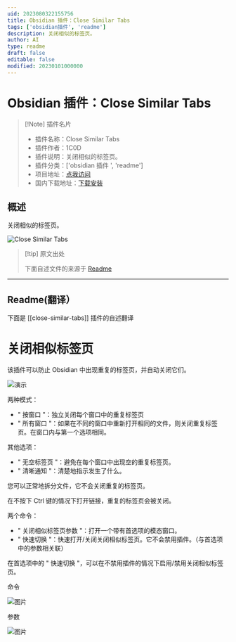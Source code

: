 ```yaml
---
uid: 2023080322155756
title: Obsidian 插件：Close Similar Tabs
tags: ['obsidian插件', 'readme']
description: 关闭相似的标签页。
author: AI
type: readme
draft: false
editable: false
modified: 20230101000000
---
```


# Obsidian 插件：Close Similar Tabs

> [!Note] 插件名片
> - 插件名称：Close Similar Tabs
> - 插件作者：1C0D
> - 插件说明：关闭相似的标签页。
> - 插件分类：['obsidian 插件 ', 'readme']
> - 项目地址：[点我访问](https://github.com/1C0D/Obsidian-Close-Similar-Tabs)
> - 国内下载地址：[下载安装](https://pkmer.cn/products/plugin/pluginMarket/?close-similar-tabs)

## 概述

关闭相似的标签页。

![Close Similar Tabs](https://cdn.pkmer.cn/covers/close-similar-tabs_new.gif!pkmer)

> [!tip] 原文出处
>
>下面自述文件的来源于 [Readme](https://ghproxy.net/https://raw.githubusercontent.com/1C0D/Obsidian-Close-Similar-Tabs/master/README.md)
>

---

## Readme(翻译）

下面是 [[close-similar-tabs]] 插件的自述翻译

# 关闭相似标签页

该插件可以防止 Obsidian 中出现重复的标签页，并自动关闭它们。

![演示](demo.gif)

两种模式：

- " 按窗口 "：独立关闭每个窗口中的重复标签页
- " 所有窗口 "：如果在不同的窗口中重新打开相同的文件，则关闭重复标签页。在窗口内与第一个选项相同。

其他选项：

- " 无空标签页 "：避免在每个窗口中出现空的重复标签页。
- " 清晰通知 "：清楚地指示发生了什么。

您可以正常地拆分文件，它不会关闭重复的标签页。

在不按下 Ctrl 键的情况下打开链接，重复的标签页会被关闭。

两个命令：

- " 关闭相似标签页参数 "：打开一个带有首选项的模态窗口。
- " 快速切换 "：快速打开/关闭关闭相似标签页。它不会禁用插件。（与首选项中的参数相关联）

在首选项中的 " 快速切换 "，可以在不禁用插件的情况下启用/禁用关闭相似标签页。

命令

![图片](img/CST-commands.jpg)

参数

![图片](img/CST-params.jpg)

